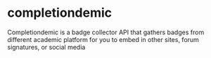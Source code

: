 # completiondemic
Completiondemic is a badge collector API that gathers badges from different academic platform for you to embed in other sites, forum signatures, or social media

